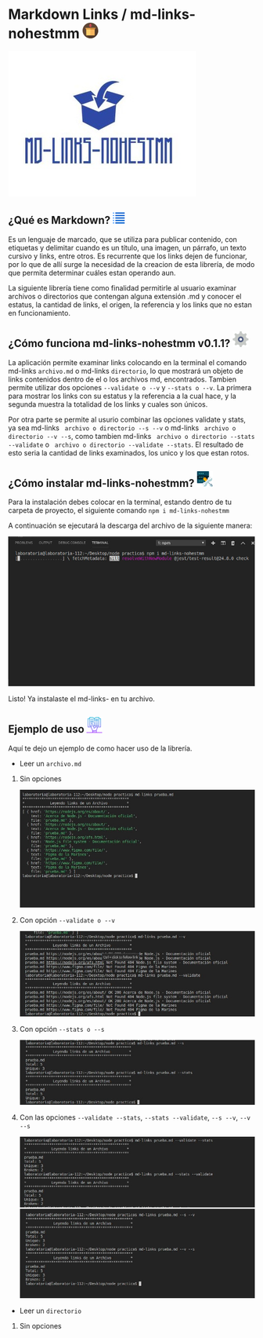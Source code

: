 # Markdown Links / md-links-nohestmm ![package](https://github.com/nohestmm/SCL009-md-links/blob/master/images/package.jpg?raw=true)


![logo](https://github.com/nohestmm/SCL009-md-links/blob/master/images/logo-md-links.jpg?raw=true)

## ¿Qué es Markdown? ![mdicon](https://github.com/nohestmm/SCL009-md-links/blob/master/images/md.jpg?raw=true)

Es un lenguaje de marcado, que se utiliza para publicar contenido, con etiquetas y delimitar cuando es un título, una imagen, un párrafo, un texto cursivo y links, entre otros. Es recurrente que los links  dejen de funcionar, por lo que de allí surge la necesidad de la creacion de esta librería, de modo que permita determinar cuáles estan operando aun.

La siguiente librería tiene como finalidad permitirle al usuario examinar archivos o directorios que contengan alguna extensión .md y conocer el estatus, la cantidad de links, el origen, la referencia y los links que no estan en funcionamiento.

## ¿Cómo funciona md-links-nohestmm v0.1.1?  ![settings](images/settings.jpg)

La aplicación permite examinar links colocando en la terminal el comando md-links  `archivo.md` o md-links `directorio`, lo que mostrará un objeto de links contenidos dentro de el o los archivos md, encontrados. Tambien permite utilizar dos opciones `--validate o --v` y `--stats o --v`. La primera para mostrar los links con su estatus y la referencia a la cual hace, y la segunda muestra la totalidad de los links y cuales son únicos. 

Por otra parte se permite al usurio combinar las opciones validate y stats, ya sea md-links ` archivo o directorio --s --v` o  md-links ` archivo o directorio --v --s`, como tambien  md-links ` archivo o directorio --stats --validate` o ` archivo o directorio --validate --stats`. El resultado de esto seria la cantidad de links examinados, los unico y los que estan rotos.


## ¿Cómo instalar md-links-nohestmm? ![configuration](images/configuration.jpg)

Para la instalación debes colocar en la terminal, estando dentro de tu carpeta de proyecto, el siguiente comando `npm i md-links-nohestmm`

A continuación se ejecutará la descarga del archivo de la siguiente manera:

![configuration](images/installation.jpg)

Listo! Ya instalaste el md-links- en tu archivo.


## Ejemplo de uso ![instructions](images/instructions.jpg)

Aquí te dejo un ejemplo de como hacer uso de la librería.

* Leer un `archivo.md` 
  
1. Sin opciones
   
   ![sinoptionsfile](images/read-file-without-options.jpg)

2. Con opción `--validate o --v`

   ![validate](images/file-with-validate.jpg)

3. Con opción `--stats o --s`

   ![stats](images/file-with-stats.jpg)

4. Con las opciones `--validate --stats`, `--stats --validate`, `--s --v`, `--v --s`
   
   ![stats](images/file-with-both-options.jpg)
   ![stats](images/file-with-both-options-2.jpg)

* Leer un `directorio`

1. Sin opciones
   
   
   


   

   